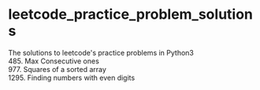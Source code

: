 # leetcode_practice_problem_solutions
The solutions to leetcode's practice problems in Python3 <br />
485. Max Consecutive ones <br />
977. Squares of a sorted array <br />
1295. Finding numbers with even digits <br />
